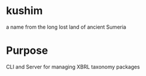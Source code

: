 # kushim

a name from the long lost land of ancient Sumeria

# Purpose

CLI and Server for managing XBRL taxonomy packages
